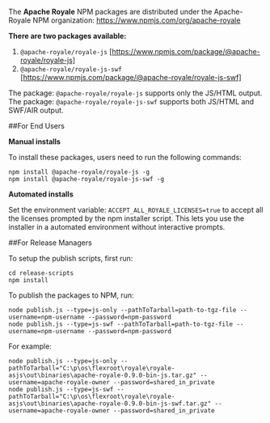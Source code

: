 The **Apache Royale** NPM packages are distributed under the Apache-Royale NPM organization: https://www.npmjs.com/org/apache-royale

**There are two packages available:**

1.  `@apache-royale/royale-js` [https://www.npmjs.com/package/@apache-royale/royale-js]
2.  `@apache-royale/royale-js-swf` [https://www.npmjs.com/package/@apache-royale/royale-js-swf]

The package: `@apache-royale/royale-js` supports only the JS/HTML output.  
The package: `@apache-royale/royale-js-swf` supports both JS/HTML and SWF/AIR output.  

##For End Users

**Manual installs**

To install these packages, users need to run the following commands:

```
npm install @apache-royale/royale-js -g
npm install @apache-royale/royale-js-swf -g
```

**Automated installs**

Set the environment variable: `ACCEPT_ALL_ROYALE_LICENSES=true` to accept all the licenses prompted 
by the npm installer script.  This lets you use the installer in a automated environment without 
interactive prompts. 

##For Release Managers

To setup the publish scripts, first run:

```
cd release-scripts
npm install
```

To publish the packages to NPM, run:

```
node publish.js --type=js-only --pathToTarball=path-to-tgz-file --username=npm-username --password=npm-password
node publish.js --type=js-swf --pathToTarball=path-to-tgz-file --username=npm-username --password=npm-password
```

For example:
```
node publish.js --type=js-only --pathToTarball="C:\p\os\flexroot\royale\royale-asjs\out\binaries\apache-royale-0.9.0-bin-js.tar.gz" --username=apache-royale-owner --password=shared_in_private
node publish.js --type=js-swf --pathToTarball="C:\p\os\flexroot\royale\royale-asjs\out\binaries\apache-royale-0.9.0-bin-js-swf.tar.gz" --username=apache-royale-owner --password=shared_in_private
```